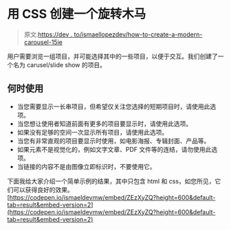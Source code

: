 # 用 CSS 创建一个旋转木马

> 原文:[https://dev . to/ismaellopezdev/how-to-create-a-modern-carousel-15ie](https://dev.to/ismaellopezdev/how-to-create-a-modern-carousel-15ie)

用户需要浏览一组项目，并可能选择其中的一些项目，以便于交互。我们创建了一个名为 carusel/slide show 的项目。

## [](#cuando-usarlo)何时使用

*   当您需要显示一长串项目，但希望仅关注您选择的短期项目时，请使用此选项。
*   当您想让使用者知道前面有更多的项目要显示时，请使用此选项。
*   如果没有足够的空间一次显示所有项目，请使用此选项。
*   当您有非常直观的项目要显示时使用，如电影海报、专辑封面、产品等。
*   如果元素不是视觉化的，例如文字文章、PDF 文件等的连结，请勿使用此选项。
*   当链接的内容不是由图像立即标识时，不要使用它。

下面我给大家介绍一个简单示例的结果，其中只包含 html 和 css，如您所见，它们可以获得良好的效果。
[https://codepen.io/ismaeldevmw/embed/ZEzXyZQ?height=600&default-tab=result&embed-version=2](https://codepen.io/ismaeldevmw/embed/ZEzXyZQ?height=600&default-tab=result&embed-version=2)